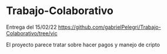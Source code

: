 # Trabajo-Colaborativo
Entrega del 15/02/22
https://github.com/gabrielPelegri/Trabajo-Colaborativo/tree/vic

El proyecto parece tratar sobre hacer pagos y manejo de cripto
